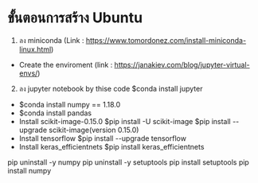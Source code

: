 # ขั้นตอนการสร้าง Ubuntu
1. ลง miniconda (Link : https://www.tomordonez.com/install-miniconda-linux.html)
- Create the enviroment (link : https://janakiev.com/blog/jupyter-virtual-envs/)
2. ลง jupyter notebook by thise code $conda install jupyter
- $conda install numpy == 1.18.0
- $conda install pandas
- Install scikit-image-0.15.0
     $pip install -U scikit-image
     $pip install --upgrade scikit-image(version 0.15.0)
- Install tensorflow 
     $pip install --upgrade tensorflow
- Install keras_efficientnets
     $pip install keras_efficientnets
    
    
    

    
    
    
    
    
    
    
pip uninstall -y numpy
pip uninstall -y setuptools
pip install setuptools
pip install numpy
